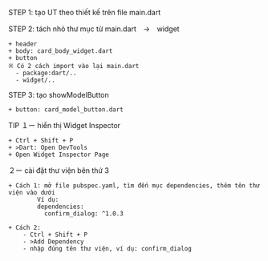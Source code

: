 STEP 1: tạo UT theo thiết kế trên file main.dart

STEP 2: tách nhỏ thư mục từ main.dart　→　widget

    + header
    + body: card_body_widget.dart
    + button
    ※ Có 2 cách import vào lại main.dart
      - package:dart/..
      - widget/..

STEP 3: tạo showModelButton

    + button: card_model_button.dart

TIP
１ー hiển thị Widget Inspector

    + Ctrl + Shift + P
    + >Dart: Open DevTools
    + Open Widget Inspector Page

２ー cài đặt thư viện bên thứ 3

    + Cách 1: mở file pubspec.yaml, tìm đến mục dependencies, thêm tên thư viện vào dưới
            Ví dụ:
            dependencies:
              confirm_dialog: ^1.0.3

    + Cách 2:
        - Ctrl + Shift + P
        - >Add Dependency
        - nhập đúng tên thư viện, ví dụ: confirm_dialog
    
